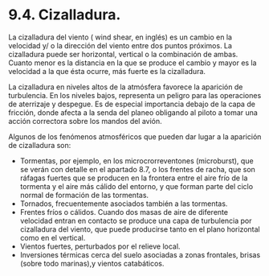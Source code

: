 
# 9.4. Cizalladura.

La cizalladura del viento ( wind shear, en inglés) es un cambio en la velocidad y/ o la dirección del viento entre dos puntos próximos. La cizalladura puede ser horizontal, vertical o la combinación de ambas. Cuanto menor es la distancia en la que se produce el cambio y mayor es la velocidad a la que ésta ocurre, más fuerte es la cizalladura.

La cizalladura en niveles altos de la atmósfera favorece la aparición de turbulencia. En los niveles bajos, representa un peligro para las operaciones de aterrizaje y despegue. Es de especial importancia debajo de la capa de fricción, donde afecta a la senda del planeo obligando al piloto a tomar una acción correctora sobre los mandos del avión.

Algunos de los fenómenos atmosféricos que pueden dar lugar a la aparición de cizalladura son:
- Tormentas, por ejemplo, en los microcrorreventones (microburst), que se verán con detalle en el apartado 8.7, o los frentes de racha, que son ráfagas fuertes que se producen en la frontera entre el aire frío de la tormenta y el aire más cálido del entorno, y que forman parte del ciclo normal de formación de las tormentas.
- Tornados, frecuentemente asociados también a las tormentas.
- Frentes fríos o cálidos. Cuando dos masas de aire de diferente velocidad entran en contacto se produce una capa de turbulencia por cizalladura del viento, que puede producirse tanto en el plano horizontal como en el vertical.
- Vientos fuertes, perturbados por el relieve local.
- Inversiones térmicas cerca del suelo asociadas a zonas frontales, brisas (sobre todo marinas),y vientos catabáticos.

